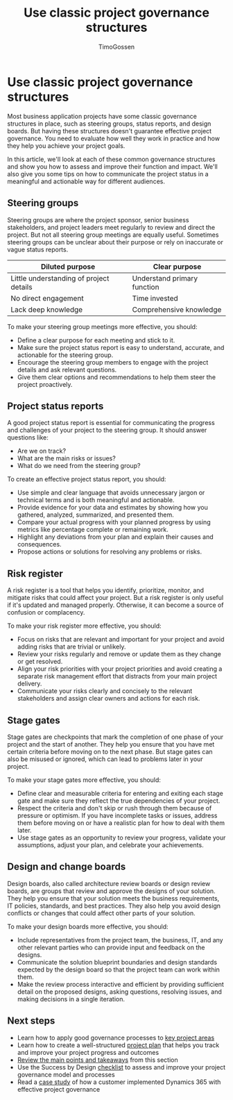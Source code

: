 ﻿---
title: Use classic project governance structures
description: Learn how to assess and improve the effectiveness of common project governance structures, such as steering groups, in your Dynamics 365 projects.
author: TimoGossen
ms.author: timogoss
ms.date: 01/23/2024
ms.topic: conceptual
ms.custom:
  - ai-seo-date: 01/23/2024
  - ai-gen-docs-bap
  - ai-gen-title
  - ai-gen-desc
content_well_notification: AI-contribution
---

# Use classic project governance structures

Most business application projects have some classic governance structures in place, such as steering groups, status reports, and design boards. But having these structures doesn't guarantee effective project governance. You need to evaluate how well they work in practice and how they help you achieve your project goals.

In this article, we'll look at each of these common governance structures and show you how to assess and improve their function and impact. We'll also give you some tips on how to communicate the project status in a meaningful and actionable way for different audiences.

## Steering groups

Steering groups are where the project sponsor, senior business stakeholders, and project leaders meet regularly to review and direct the project. But not all steering group meetings are equally useful. Sometimes steering groups can be unclear about their purpose or rely on inaccurate or vague status reports.

| Diluted purpose | Clear purpose |
|-----------------|---------------|
| Little understanding of project details | Understand primary function |
| No direct engagement | Time invested |
| Lack deep knowledge | Comprehensive knowledge |

To make your steering group meetings more effective, you should:

- Define a clear purpose for each meeting and stick to it.
- Make sure the project status report is easy to understand, accurate, and actionable for the steering group.
- Encourage the steering group members to engage with the project details and ask relevant questions.
- Give them clear options and recommendations to help them steer the project proactively.

## Project status reports

A good project status report is essential for communicating the progress and challenges of your project to the steering group. It should answer questions like:

- Are we on track?
- What are the main risks or issues?
- What do we need from the steering group?

To create an effective project status report, you should:

- Use simple and clear language that avoids unnecessary jargon or technical terms and is both meaningful and actionable.
- Provide evidence for your data and estimates by showing how you gathered, analyzed, summarized, and presented them.
- Compare your actual progress with your planned progress by using metrics like percentage complete or remaining work.
- Highlight any deviations from your plan and explain their causes and consequences.
- Propose actions or solutions for resolving any problems or risks.

## Risk register

A risk register is a tool that helps you identify, prioritize, monitor, and mitigate risks that could affect your project. But a risk register is only useful if it's updated and managed properly. Otherwise, it can become a source of confusion or complacency.

To make your risk register more effective, you should:

- Focus on risks that are relevant and important for your project and avoid adding risks that are trivial or unlikely.
- Review your risks regularly and remove or update them as they change or get resolved.
- Align your risk priorities with your project priorities and avoid creating a separate risk management effort that distracts from your main project delivery.
- Communicate your risks clearly and concisely to the relevant stakeholders and assign clear owners and actions for each risk.

## Stage gates

Stage gates are checkpoints that mark the completion of one phase of your project and the start of another. They help you ensure that you have met certain criteria before moving on to the next phase. But stage gates can also be misused or ignored, which can lead to problems later in your project.

To make your stage gates more effective, you should:

- Define clear and measurable criteria for entering and exiting each stage gate and make sure they reflect the true dependencies of your project.
- Respect the criteria and don't skip or rush through them because of pressure or optimism. If you have incomplete tasks or issues, address them before moving on or have a realistic plan for how to deal with them later.
- Use stage gates as an opportunity to review your progress, validate your assumptions, adjust your plan, and celebrate your achievements.

## Design and change boards

Design boards, also called architecture review boards or design review boards, are groups that review and approve the designs of your solution. They help you ensure that your solution meets the business requirements, IT policies, standards, and best practices. They also help you avoid design conflicts or changes that could affect other parts of your solution.

To make your design boards more effective, you should:

- Include representatives from the project team, the business, IT, and any other relevant parties who can provide input and feedback on the designs.
- Communicate the solution blueprint boundaries and design standards expected by the design board so that the project team can work within them.
- Make the review process interactive and efficient by providing sufficient detail on the proposed designs, asking questions, resolving issues, and making decisions in a single iteration.

## Next steps

- Learn how to apply good governance processes to [key project areas](project-governance-key-project-areas.md)
- Learn how to create a well-structured [project plan](project-governance-project-plan.md) that helps you track and improve your project progress and outcomes
- [Review the main points and takeaways](project-governance-conclusion.md) from this section
- Use the Success by Design [checklist](project-governance-checklist.md) to assess and improve your project governance model
and processes
- Read a [case study](project-governance-case-study.md) of how a customer implemented Dynamics 365 with effective project governance
